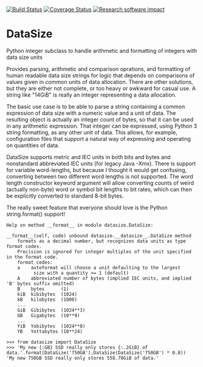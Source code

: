 [![Build Status](https://travis-ci.org/aphor/datasize.svg?branch=master)](https://travis-ci.org/aphor/datasize) [![Coverage Status](https://coveralls.io/repos/aphor/datasize/badge.svg?branch=master)](https://coveralls.io/r/aphor/datasize?branch=master) [![Research software impact](http://depsy.org/api/package/pypi/datasize/badge.svg)](http://depsy.org/package/python/datasize)
# DataSize
Python integer subclass to handle arithmetic and formatting of integers with data size units

Provides parsing, arithmetic and comparison oprations, and formatting of human readable data size strings for logic that depends on comparisons of values given in common units of data allocation. There are other solutions, but they are either not complete, or too heavy or awkward for casual use. A string like "14GiB" is really an integer representing a data allocation.

The basic use case is to be able to parse a string containing a common expression of data size with a numeric value and a unit of data. The resulting object is actually an integer count of bytes, so that it can be used in any arithmetic expression. That integer can be expressed, using Python 3 string formatting, as any other unit of data. This allows, for example, configuration files that support a natural way of expressing and operating on quantities of data.

DataSize supports metric and IEC units in both bits and bytes and nonstandard abbreviated IEC units (for legacy Java -Xmx). There is support for variable word-lengths, but because I thought it would get confusing, converting between two different word lengths is not supported. The word length constructor keyword argument will allow converting counts of weird (actually non-byte) word or symbol bit lengths to bit rates, which can then be explicitly converted to standard 8-bit bytes.

The really sweet feature that everyone should love is the Python string.format() support!
```
Help on method __format__ in module datasize.DataSize:

__format__(self, code) unbound datasize.__datasize__.DataSize method
    formats as a decimal number, but recognizes data units as type format codes.
    Precision is ignored for integer multiples of the unit specified in the format code.
    format codes:  
    a    autoformat will choose a unit defaulting to the largest
          size with a quantity >= 1 (default)
    A    abbreviated number of bytes (implied IEC units, and implied 'B' bytes suffix omitted)
    B    bytes      (1)
    kiB  kibibytes  (1024)
    kB   kilobytes  (1000)
    ...
    GiB  Gibibytes  (1024**3)
    GB   Gigabytes  (10**9)
    ...
    YiB  Yobibytes  (1024**8)
    YB   Yottabytes (10**24)
```
```
>>> from datasize import DataSize
>>> 'My new {:GB} SSD really only stores {:.2GiB} of data.'.format(DataSize('750GB'),DataSize(DataSize('750GB') * 0.8))
'My new 750GB SSD really only stores 558.79GiB of data.'
```
